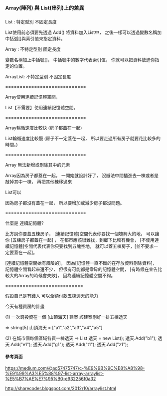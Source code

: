 ###
### Array(陣列) 與 List(串列)上的差異 ###
###

List : 
特定型別 不固定長度

List使用前必須要先透過 Add()
將資料加入List中，
之後一樣可以透過變數名稱加中括弧[]與索引值來指定資料。

Array : 
不特定型別 固定長度

變數名稱加上中括號[]，
中括號中的數字代表索引值，
你就可以把資料放進你指定的位置。

ArrayList: 
不特定型別 不固定長度

============================

Array使用連續記憶體空間，

List【不需要】使用連續記憶體空間。

============================

Array輪循速度比較快
(房子都蓋在一起)

List輪循速度比較慢
(房子不一定蓋在一起，
所以要走過所有房子就要花比較多的時間。)

============================

Array
無法新增或刪除其中的元素

Array因為房子都蓋在一起，
一開始就設計好了，
沒辦法中間插進去一棟或者是敲掉其中一棟，
再把其他棟移過來

List可以

因為房子都沒有蓋在一起，
所以要增加或減少房子都沒問題。

============================

什麼是 連續記憶體?

比方說你要蓋五棟房子，
[連續記憶體]空間代表你要找一個塊夠大的地，
可以讓你 [五棟房子都蓋在一起] ，
在都市應該很難找，到鄉下比較有機會，
[不使用連續記憶體]空間代表代表你只要找到五塊空地，
就可以蓋五棟房子，[並不要求一定要蓋在一起]。

[連續記憶體空間始有風險的]，
因為[記憶體一直不斷的在存放資料刪除資料]，
記憶體空間看起來還不少，
但很有可能都是零碎的記憶體空間，
[有時候在宣告比較大的Array的時候會失敗]，
因為連續記憶體空間不夠。

===========================

假設自己是有錢人
可以全額付款五棟透天的能力

今天有種買房的計畫

(1)
一次錢投資在一個 [山頂海天] 建案 
該建案剛好一排五棟透天

=>
string[5] 山頂海天 =
["a1","a2","a3","a4","a5"]

(2)
在城市個每個區域各買一棟透天
=>
List<string> 透天 = new List<string>();
透天.Add("b1");
透天.Add("e1");
透天.Add("g1");
透天.Add("t1");
透天.Add("z1");

#### 參考頁面 ####

https://medium.com/@ad57475747/c-%E9%9B%9C%E8%A8%98-%E9%99%A3%E5%88%97-list-array-arraylist-%E5%B7%AE%E7%95%B0-e932256f0a32

http://sharecoder.blogspot.com/2012/10/arraylist.html

